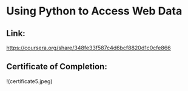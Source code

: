 # Using Python to Access Web Data

## Link:
https://coursera.org/share/348fe33f587c4d6bcf8820d1c0cfe866



## Certificate of Completion:
!(certificate5.jpeg)
